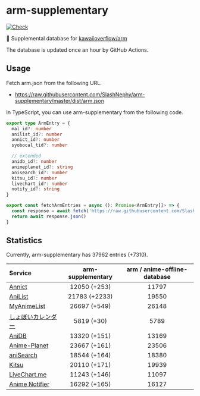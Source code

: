 # arm-supplementary

[![Check](https://github.com/SlashNephy/arm-supplementary/actions/workflows/check-node.yml/badge.svg)](https://github.com/SlashNephy/arm-supplementary/actions/workflows/check-node.yml)

💊 Supplemental database for [kawaiioverflow/arm](https://github.com/kawaiioverflow/arm)

The database is updated once an hour by GitHub Actions.

## Usage

Fetch arm.json from the following URL.

- https://raw.githubusercontent.com/SlashNephy/arm-supplementary/master/dist/arm.json

In TypeScript, you can use arm-supplementary from the following code.

```TypeScript
export type ArmEntry = {
  mal_id?: number
  anilist_id?: number
  annict_id?: number
  syobocal_tid?: number

  // extended
  anidb_id?: number
  animeplanet_id?: string
  anisearch_id?: number
  kitsu_id?: number
  livechart_id?: number
  notify_id?: string
}

export const fetchArmEntries = async (): Promise<ArmEntry[]> => {
  const response = await fetch('https://raw.githubusercontent.com/SlashNephy/arm-supplementary/master/dist/arm.json')
  return await response.json()
}
```

## Statistics

Currently, arm-supplementary has 37962 entries (+7310).

| Service                                     | arm-supplementary | arm / anime-offline-database |
| :------------------------------------------ | :---------------: | :--------------------------: |
| [Annict](https://annict.com)                |   12050 (+253)    |            11797             |
| [AniList](https://anilist.co)               |   21783 (+2233)   |            19550             |
| [MyAnimeList](https://myanimelist.net)      |   26697 (+549)    |            26148             |
| [しょぼいカレンダー](https://cal.syoboi.jp) |    5819 (+30)     |             5789             |
| [AniDB](https://anidb.net)                  |   13320 (+151)    |            13169             |
| [Anime-Planet](https://anime-planet.com)    |   23667 (+161)    |            23506             |
| [aniSearch](https://anisearch.com)          |   18544 (+164)    |            18380             |
| [Kitsu](https://kitsu.io)                   |   20110 (+171)    |            19939             |
| [LiveChart.me](https://livechart.me)        |   11243 (+146)    |            11097             |
| [Anime Notifier](https://notify.moe)        |   16292 (+165)    |            16127             |
